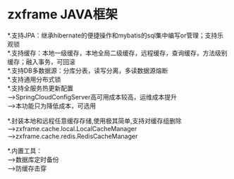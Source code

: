 # zxframe JAVA框架
*.支持JPA：继承hibernate的便捷操作和mybatis的sql集中编写or管理；支持乐观锁<br/>
*.支持缓存：本地一级缓存，本地全局二级缓存，远程缓存，查询缓存，方法级别缓存；融入事务，可回滚<br/>
*.支持DB多数据源：分库分表，读写分离，多读数据源熔断<br/>
*.支持通用分布式锁<br/>
*.支持全服务热更新配置<br/>
-->SpringCloudConfigServer高可用成本较高，运维成本提升<br/>
-->本功能只为降低成本，可选用<br/>

*.封装本地和远程任意缓存存储,使用极其简单,支持对缓存组删除<br/>
-->zxframe.cache.local.LocalCacheManager<br/>
-->zxframe.cache.redis.RedisCacheManager<br/>

*.内置工具：<br/>
-->数据库定时备份<br/>
-->防缓存击穿<br/>
